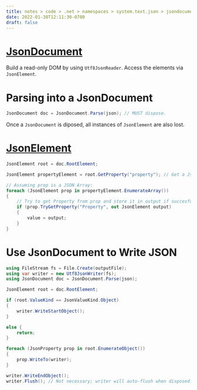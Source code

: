 ```yaml
---
title: notes > code > .net > namespaces > system.text.json > jsondocument and jsonelement
date: 2022-01-30T12:11:30-0700
draft: false
---
```

# [JsonDocument](https://docs.microsoft.com/en-us/dotnet/api/system.text.json.jsondocument?view=net-6.0)
Build a read-only DOM by using `Utf8JsonReader`. Access the elements via `JsonElement`.

# Parsing into a JsonDocument
```cs
JsonDocument doc = JsonDocument.Parse(json); // MUST dispose.
```
Once a `JsonDocument` is diposed, all instances of `JsonElement` are also lost.

# [JsonElement](https://docs.microsoft.com/en-us/dotnet/api/system.text.json.jsonelement?view=net-6.0)
```cs
JsonElement root = doc.RootElement;

JsonElement propertyElement = root.GetProperty("property"); // Get a JsonElement of property.

// Assuming prop is a JSON Array:
foreach (JsonElement prop in propertyElement.EnumerateArray()) 
{
    // Try to get Property from prop and store it in output if succesful:
    if (prop.TryGetProperty("Property", out JsonElement output) 
    {
        value = output;
    }
}
```
# Use JsonDocument to Write JSON
```cs
using FileStream fs = File.Create(outputFile);
using var writer = new Utf8JsonWriter(fs);
using JsonDocument doc = JsonDocument.Parse(json);

JsonElement root = doc.RootElement;

if (root.ValueKind == JsonValueKind.Object) 
{
    writer.WriteStartObject();
}

else { 
    return; 
}

foreach (JsonProperty prop in root.EnumerateObject()) 
{
    prop.WriteTo(writer);
}

writer.WriteEndObject();
writer.Flush(); // Not necessary; writer will auto-flush when disposed.
```
